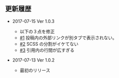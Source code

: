 更新履歴
--------

* 2017-07-15 Ver 1.0.3
  * 以下の３点を修正
  * [#1](https://github.com/boarnasia/ac-markdownize/issues/1) 投稿内の外部リンクが別タブで表示されない。
  * [#2](https://github.com/boarnasia/ac-markdownize/issues/2) SCSS の分割がイケてない
  * [#3](https://github.com/boarnasia/ac-markdownize/issues/3) 引用内の行間が広すぎる

* 2017-07-13 Ver 1.0.2
  * 最初のリリース

